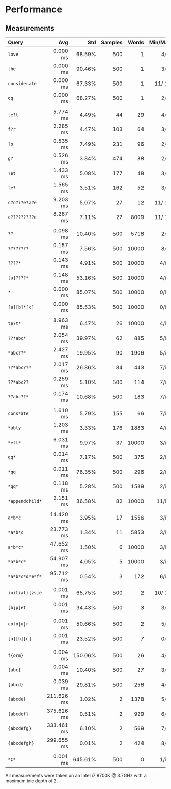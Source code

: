 # Performance

## Measurements

| Query           | Avg          | Std     | Samples | Words   | Min/Max | Combinations | Optimization         |
| :-------------- | -----------: | ------: | ------: | ------: | ------: | -----------: | -------------------: |
| `love`          |     0.000 ms |  68.59% |     500 |       1 |   4/  4 |            1 |            WordIndex |
| `the`           |     0.000 ms |  90.46% |     500 |       1 |   3/  3 |            1 |            WordIndex |
| `considerate`   |     0.000 ms |  67.33% |     500 |       1 |  11/ 11 |            1 |            WordIndex |
| `qq`            |     0.000 ms |  68.27% |     500 |       1 |   2/  2 |            1 |            WordIndex |
|                 |              |         |         |         |         |              |                      |
| `te?t`          |     5.774 ms |   4.49% |      44 |      29 |   4/  4 |          inf |                      |
| `f?r`           |     2.285 ms |   4.47% |     103 |      64 |   3/  3 |          inf |                      |
| `?o`            |     0.535 ms |   7.49% |     231 |      96 |   2/  2 |          inf |                      |
| `g?`            |     0.526 ms |   3.84% |     474 |      88 |   2/  2 |          inf |                      |
| `?et`           |     1.433 ms |   5.08% |     177 |      48 |   3/  3 |          inf |                      |
| `te?`           |     1.565 ms |   3.51% |     162 |      52 |   3/  3 |          inf |                      |
| `c?n?i?e?a?e`   |     9.203 ms |   5.07% |      27 |      12 |  11/ 11 |          inf |                      |
| `c?????????e`   |     8.287 ms |   7.11% |      27 |    8009 |  11/ 11 |          inf |                      |
|                 |              |         |         |         |         |              |                      |
| `??`            |     0.098 ms |  10.40% |     500 |    5718 |   2/  2 |          inf |     PlaceholdersOnly |
| `????????`      |     0.157 ms |   7.56% |     500 |   10000 |   8/  8 |          inf |     PlaceholdersOnly |
| `????*`         |     0.143 ms |   4.91% |     500 |   10000 |   4/inf |          inf |     PlaceholdersOnly |
| `[a]????*`      |     0.148 ms |  53.16% |     500 |   10000 |   4/inf |          inf |     PlaceholdersOnly |
| `*`             |     0.000 ms |  85.07% |     500 |   10000 |   0/inf |          inf |             MatchAny |
| `[a][b]*[c]`    |     0.000 ms |  85.53% |     500 |   10000 |   0/inf |          inf |             MatchAny |
|                 |              |         |         |         |         |              |                      |
| `te?t*`         |     8.963 ms |   6.47% |      26 |   10000 |   4/inf |          inf |                      |
| `??*abc*`       |     2.054 ms |  39.97% |      62 |     885 |   5/inf |          inf |                      |
| `*abc??*`       |     2.427 ms |  19.95% |      90 |    1906 |   5/inf |          inf |                      |
| `??*abc??*`     |     2.017 ms |  26.86% |      84 |     443 |   7/inf |          inf |                      |
| `??*abc??`      |     0.259 ms |   5.10% |     500 |     114 |   7/inf |          inf |                      |
| `??abc??*`      |     0.174 ms |  10.68% |     500 |     183 |   7/inf |          inf |                      |
|                 |              |         |         |         |         |              |                      |
| `cons*ate`      |     1.610 ms |   5.79% |     155 |      66 |   7/inf |          inf |                      |
| `*ably`         |     1.203 ms |   3.33% |     176 |    1883 |   4/inf |          inf |                      |
| `*ell*`         |     6.031 ms |   9.97% |      37 |   10000 |   3/inf |          inf |                      |
| `qq*`           |     0.014 ms |   7.17% |     500 |     375 |   2/inf |          inf |                      |
| `*qq`           |     0.011 ms |  76.35% |     500 |     296 |   2/inf |          inf |                      |
| `*qq*`          |     0.118 ms |   5.28% |     500 |    1589 |   2/inf |          inf |                      |
| `*appendchild*` |     2.151 ms |  36.58% |      82 |   10000 |  11/inf |          inf |                      |
|                 |              |         |         |         |         |              |                      |
| `a*b*c`         |    14.420 ms |   3.95% |      17 |    1556 |   3/inf |          inf |                      |
| `*a*b*c`        |    23.773 ms |   1.34% |      11 |    5853 |   3/inf |          inf |                      |
| `a*b*c*`        |    47.652 ms |   1.50% |       6 |   10000 |   3/inf |          inf |                      |
| `*a*b*c*`       |    54.907 ms |   4.05% |       5 |   10000 |   3/inf |          inf |                      |
| `*a*b*c*d*e*f*` |    95.712 ms |   0.54% |       3 |     172 |   6/inf |          inf |                      |
|                 |              |         |         |         |         |              |                      |
| `initiali[zs]e` |     0.001 ms |  65.75% |     500 |       2 |  10/ 10 |            2 |            WordIndex |
| `[bjp]et`       |     0.001 ms |  34.43% |     500 |       3 |   3/  3 |            3 |            WordIndex |
|                 |              |         |         |         |         |              |                      |
| `colo[u]r`      |     0.001 ms |  50.66% |     500 |       2 |   5/  6 |            2 |            WordIndex |
| `[a][b][c]`     |     0.001 ms |  23.52% |     500 |       7 |   0/  3 |            8 |            WordIndex |
|                 |              |         |         |         |         |              |                      |
| `f{orm}`        |     0.004 ms | 150.06% |     500 |      26 |   4/  4 |           27 |            WordIndex |
| `{abc}`         |     0.004 ms |  10.40% |     500 |      27 |   3/  3 |           27 |            WordIndex |
| `{abcd}`        |     0.039 ms |  29.81% |     500 |     256 |   4/  4 |          256 |            WordIndex |
| `{abcde}`       |   211.626 ms |   1.02% |       2 |    1378 |   5/  5 |         3125 |                      |
| `{abcdef}`      |   375.626 ms |   0.51% |       2 |     929 |   6/  6 |        46656 |                      |
| `{abcdefg}`     |   333.461 ms |   6.10% |       2 |     569 |   7/  7 |       823543 |                      |
| `{abcdefgh}`    |   299.655 ms |   0.01% |       2 |     424 |   8/  8 |     16777216 |                      |
|                 |              |         |         |         |         |              |                      |
| `*C*`           |     0.001 ms | 645.61% |     500 |       0 |   1/inf |          inf |       EmptySelection |

All measurements were taken on an Intel i7 8700K @ 3.7GHz with a maximum trie depth of 2.
